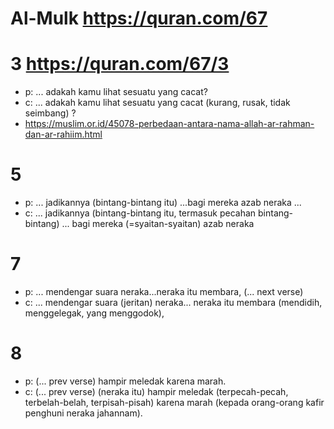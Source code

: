 # Al-Mulk https://quran.com/67

# 3 https://quran.com/67/3
* p: ... adakah kamu lihat sesuatu yang cacat?
* c: ... adakah kamu lihat sesuatu yang cacat (kurang, rusak, tidak seimbang) ?
* https://muslim.or.id/45078-perbedaan-antara-nama-allah-ar-rahman-dan-ar-rahiim.html

# 5
* p: ... jadikannya (bintang-bintang itu) ...bagi mereka azab neraka ...
* c: ... jadikannya (bintang-bintang itu, termasuk pecahan bintang-bintang) ... bagi mereka (=syaitan-syaitan) azab neraka

# 7
* p: ... mendengar suara neraka...neraka itu membara, (... next verse)
* c: ... mendengar suara (jeritan) neraka... neraka itu membara (mendidih, menggelegak, yang menggodok),

# 8
* p: (... prev verse) hampir meledak karena marah.
* c: (... prev verse) (neraka itu) hampir meledak (terpecah-pecah, terbelah-belah, terpisah-pisah) 
karena marah (kepada orang-orang kafir penghuni neraka jahannam).
